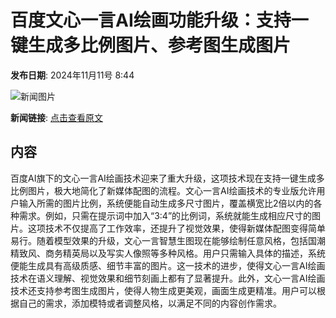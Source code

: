 # 百度文心一言AI绘画功能升级：支持一键生成多比例图片、参考图生成图片

**发布日期**: 2024年11月11号 8:44

![新闻图片](https://upload.chinaz.com/2024/1111/6386691139209787753803355.png)

**新闻链接**: [点击查看原文](https://www.aibase.com/zh/news/13117)

## 内容

百度AI旗下的文心一言AI绘画技术迎来了重大升级，这项技术现在支持一键生成多比例图片，极大地简化了新媒体配图的流程。文心一言AI绘画技术的专业版允许用户输入所需的图片比例，系统便能自动生成多尺寸图片，覆盖横宽比2倍以内的各种需求。例如，只需在提示词中加入“3:4”的比例词，系统就能生成相应尺寸的图片。这项技术不仅提高了工作效率，还提升了视觉效果，使得新媒体配图变得简单易行。随着模型效果的升级，文心一言智慧生图现在能够绘制任意风格，包括国潮精致风、商务精英局以及写实人像照等多种风格。用户只需输入具体的描述，系统便能生成具有高级质感、细节丰富的图片。这一技术的进步，使得文心一言AI绘画技术在语义理解、视觉效果和细节刻画上都有了显著提升。此外，文心一言AI绘画技术还支持参考图生成图片，使得人物生成更美观，画面生成更精准。用户可以根据自己的需求，添加模特或者调整风格，以满足不同的内容创作需求。
